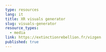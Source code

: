 ```yaml
---
type: resources
lang: it
title: XR visuals generator
slug: visuals-generator
resource_types:
  - media
link: https://extinctionrebellion.fr/vizgen
published: true
---
```

